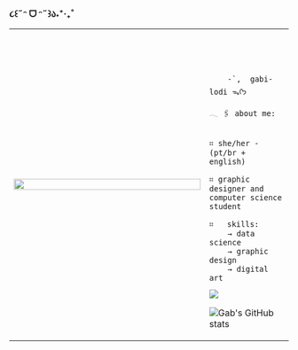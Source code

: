 ### ૮꒰˶ᵔ ᗜ ᵔ˶꒱ა˖⁺‧₊˚

<table>
    <tr>
        <!-- Ajuste da largura da célula -->
        <td style="width: 70%;">
            <!-- Ajuste da largura da imagem -->
            <img src="https://cdn.discordapp.com/attachments/1258475263948361831/1278469123352825956/ea875f548c6d1cdabd6335406c55fe28.jpg?ex=66d0eaa7&is=66cf9927&hm=473f90b5321a75c97bacfc45e7841f7a10a371e1b3a910a8776e6baba5341adb&" style="width:100%; border: none;"/>
        </td>
        <td style="width: 30%; vertical-align: middle;">
            <p style="font-family: monospace; font-size: 80px;">    
                
        -`,  gabi-lodi ᯓᡣ𐭩
    
</p>                                                                                                                            
                                                                                                  
                                                                                                    
        
    𓂃 🖇 about me:

    
    ⌗ she/her - (pt/br + english)

    ⌗ graphic designer and computer science student  
                                            
    ⌗   skills:
        → data science
        → graphic design
        → digital art
<img src='https://cdn.discordapp.com/attachments/1258475263948361831/1284913805440061563/Desenho_sem_titulo-2.png?ex=66e85cbb&is=66e70b3b&hm=5cd90366644ac1c8980462ed8fab476bdd6aa7f32903bd0aa7bb9d229bb93d85&'>

![Gab's GitHub stats](https://github-readme-stats.vercel.app/api?username=gabi-lodi&theme=graywhite)


        
